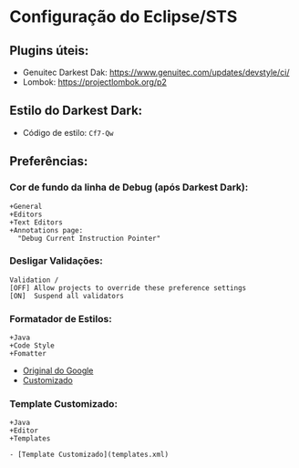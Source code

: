 # Configuração do Eclipse/STS

## Plugins úteis:

- Genuitec Darkest Dak: https://www.genuitec.com/updates/devstyle/ci/
- Lombok: https://projectlombok.org/p2


## Estilo do Darkest Dark:

- Código de estilo: `Cf7-Qw`

## Preferências:

### Cor de fundo da linha de Debug (após Darkest Dark):
```
+General
+Editors
+Text Editors
+Annotations page:
  "Debug Current Instruction Pointer"
```

### Desligar Validações:
```
Validation /
[OFF] Allow projects to override these preference settings
[ON]  Suspend all validators
```

### Formatador de Estilos:

```
+Java
+Code Style
+Fomatter
```

- [Original do Google](eclipse-java-google-style.xml)
- [Customizado](eclipse-java-google-style-custom.xml)

### Template Customizado:

```
+Java
+Editor
+Templates

- [Template Customizado](templates.xml)